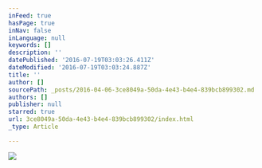 ```yaml
---
inFeed: true
hasPage: true
inNav: false
inLanguage: null
keywords: []
description: ''
datePublished: '2016-07-19T03:03:26.411Z'
dateModified: '2016-07-19T03:03:24.887Z'
title: ''
author: []
sourcePath: _posts/2016-04-06-3ce8049a-50da-4e43-b4e4-839bcb899302.md
authors: []
publisher: null
starred: true
url: 3ce8049a-50da-4e43-b4e4-839bcb899302/index.html
_type: Article

---
```

![](https://the-grid-user-content.s3-us-west-2.amazonaws.com/2ffe8f61-9f13-40c1-a2e3-6045241250c2.jpg)